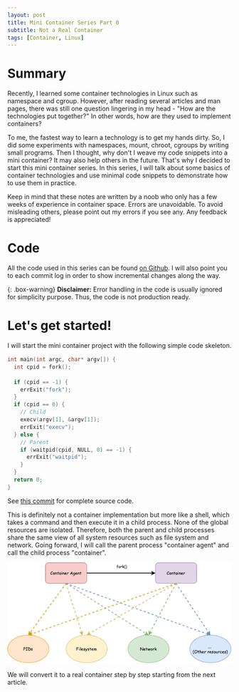 ```yaml
---
layout: post
title: Mini Container Series Part 0
subtitle: Not a Real Container
tags: [Container, Linux]
---
```


# Summary
Recently, I learned some container technologies in Linux such as namespace and
cgroup. However, after reading several articles and man pages, there was still
one question lingering in my head - "How are the technologies put together?" In
other words, how are they used to implement containers?

To me, the fastest way to learn a technology is to get my hands dirty. So, I
did some experiments with namespaces, mount, chroot, cgroups by writing small
programs. Then I thought, why don't I weave my code snippets into a mini
container? It may also help others in the future. That's why I decided to start
this mini container series. In this series, I will talk about some basics of
container technologies and use minimal code snippets to demonstrate how to
use them in practice.

Keep in mind that these notes are written by a noob who only has a few weeks of
experience in container space. Errors are unavoidable. To avoid misleading
others, please point out my errors if you see any. Any feedback is appreciated!

# Code

All the code used in this series can be found [on
Github](https://github.com/hechaoli/mini_container). I will also point you to
each commit log in order to show incremental changes along the way. 

{: .box-warning}
**Disclaimer:** Error handling in the code is usually ignored for simplicity
purpose. Thus, the code is not production ready. 

# Let's get started!

I will start the mini container project with the following simple code
skeleton.

```c++
int main(int argc, char* argv[]) {
  int cpid = fork();

  if (cpid == -1) {
    errExit("fork");
  }
  if (cpid == 0) {
    // Child
    execv(argv[1], &argv[1]);
    errExit("execv");
  } else {
    // Parent
    if (waitpid(cpid, NULL, 0) == -1) {
      errExit("waitpid");
    }
  }
  return 0;
}
```

See [this
commit](https://github.com/hechaoli/mini_container/commit/2e09d967ad21ad6309249f3b7b955296fae94f81)
for complete source code.

This is definitely not a container implementation but more like a shell, which
takes a command and then execute it in a child process. None of the global
resources are isolated. Therefore, both the parent and child processes share
the same view of all system resources such as file system and network. Going
forward, I will call the parent process "container agent" and call the child
process "container".

![Not a real container](/assets/img/not_a_real_container.png)

We will convert it to a real container step by step starting from the next
article.
